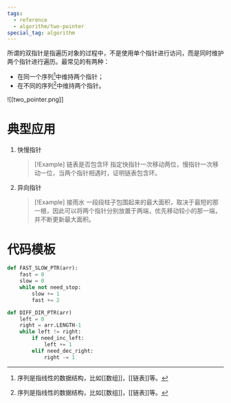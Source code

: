 ```yaml
---
tags:
  - reference
  - algorithm/two-pointer
special_tag: algorithm
---
```

所谓的双指针是指遍历对象的过程中，不是使用单个指针进行访问，而是同时维护两个指针进行遍历。最常见的有两种：
- 在同一个序列[^1]中维持两个指针；
- 在不同的序列[^1]中维持两个指针。

![[two_pointer.png]]

# 典型应用

1. 快慢指针
   > [!Example] 链表是否包含环
   > 指定快指针一次移动两位，慢指针一次移动一位，当两个指针相遇时，证明链表包含环。
2. 异向指针
   > [!Example] 接雨水
   > 一段段柱子包围起来的最大面积，取决于最短的那一根，因此可以将两个指针分别放置于两端，优先移动较小的那一端，并不断更新最大面积。
   
# 代码模板

```python
def FAST_SLOW_PTR(arr):
	fast = 0
	slow = 0
	while not need_stop:
		slow += 1
		fast += 2
```

```python
def DIFF_DIR_PTR(arr)
	left = 0
	right = arr.LENGTH-1
	while left != right:
		if need_inc_left:
			left += 1
		elif need_dec_right:
			right -= 1
```

[^1]: 序列是指线性的数据结构，比如[[数组]]，[[链表]]等。